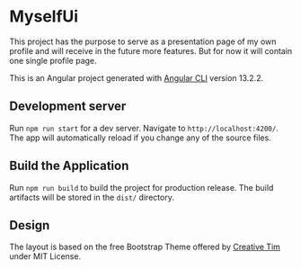 # MyselfUi

This project has the purpose to serve as a presentation page of my own profile and will receive in the future more features. But for now it will contain one single profile page.

This is an Angular project generated with [Angular CLI](https://github.com/angular/angular-cli) version 13.2.2.

## Development server

Run `npm run start` for a dev server. Navigate to `http://localhost:4200/`. The app will automatically reload if you change any of the source files.

## Build the Application

Run `npm run build` to build the project for production release. The build artifacts will be stored in the `dist/` directory.

## Design

The layout is based on the free Bootstrap Theme offered by [Creative Tim](https://demos.creative-tim.com/now-ui-kit-angular/#/index) under MIT License.

